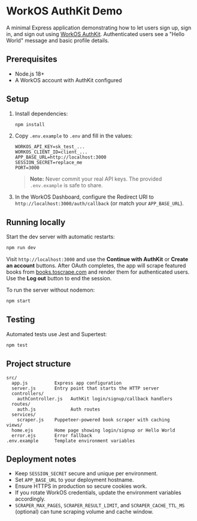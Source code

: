 # WorkOS AuthKit Demo

A minimal Express application demonstrating how to let users sign up, sign in, and sign out using [WorkOS AuthKit](https://workos.com/authkit). Authenticated users see a "Hello World" message and basic profile details.

## Prerequisites

- Node.js 18+
- A WorkOS account with AuthKit configured

## Setup

1. Install dependencies:

   ```bash
   npm install
   ```

2. Copy `.env.example` to `.env` and fill in the values:

   ```env
   WORKOS_API_KEY=sk_test_...
   WORKOS_CLIENT_ID=client_...
   APP_BASE_URL=http://localhost:3000
   SESSION_SECRET=replace_me
   PORT=3000
   ```

   > **Note:** Never commit your real API keys. The provided `.env.example` is safe to share.

3. In the WorkOS Dashboard, configure the Redirect URI to `http://localhost:3000/auth/callback` (or match your `APP_BASE_URL`).

## Running locally

Start the dev server with automatic restarts:

```bash
npm run dev
```

Visit `http://localhost:3000` and use the **Continue with AuthKit** or **Create an account** buttons. After OAuth completes, the app will scrape featured books from [books.toscrape.com](https://books.toscrape.com) and render them for authenticated users. Use the **Log out** button to end the session.

To run the server without nodemon:

```bash
npm start
```

## Testing

Automated tests use Jest and Supertest:

```bash
npm test
```

## Project structure

```
src/
  app.js          Express app configuration
  server.js       Entry point that starts the HTTP server
  controllers/
    authController.js   AuthKit login/signup/callback handlers
  routes/
    auth.js             Auth routes
  services/
    scraper.js    Puppeteer-powered book scraper with caching
views/
  home.ejs        Home page showing login/signup or Hello World
  error.ejs       Error fallback
.env.example      Template environment variables
```

## Deployment notes

- Keep `SESSION_SECRET` secure and unique per environment.
- Set `APP_BASE_URL` to your deployment hostname.
- Ensure HTTPS in production so secure cookies work.
- If you rotate WorkOS credentials, update the environment variables accordingly.
- `SCRAPER_MAX_PAGES`, `SCRAPER_RESULT_LIMIT`, and `SCRAPER_CACHE_TTL_MS` (optional) can tune scraping volume and cache window.
